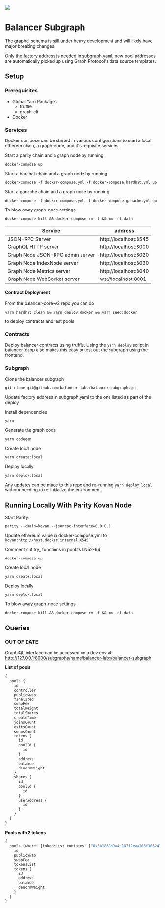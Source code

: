 <a href="https://circleci.com/gh/balancer-labs/balancer-subgraph-v2">
  <img src="https://circleci.com/gh/balancer-labs/balancer-subgraph-v2.svg?style=svg&circle-token=8a04d106dc89eb9ce27aa239a9dc8d213f0ff7e3" />
</a>

# Balancer Subgraph

The graphql schema is still under heavy development and will likely have major breaking changes.

Only the factory address is needed in subgraph.yaml, new pool addresses are automatically picked up using Graph Protocol's data source templates.


## Setup

### Prerequisites

- Global Yarn Packages
    - truffle
    - graph-cli
- Docker

### Services

Docker compose can be started in various configurations to start a local etherem chain, a graph-node, and it's requisite services.

Start a parity chain and a graph node by running
```
docker-compose up
```

Start a hardhat chain and a graph node by running
```
docker-compose -f docker-compose.yml -f docker-compose.hardhat.yml up
```

Start a ganache chain and a graph node by running
```
docker-compose -f docker-compose.yml -f docker-compose.ganache.yml up
```

To blow away graph-node settings

```
docker-compose kill && docker-compose rm -f && rm -rf data
```

| Service                          | address               |
|----------------------------------|-----------------------|
| JSON-RPC Server                  | http://localhost:8545 |
| GraphQL HTTP server              | http://localhost:8000 |
| Graph Node JSON-RPC admin server | http://localhost:8020 |
| Graph Node IndexNode server      | http://localhost:8030 |
| Graph Node Metrics server        | http://localhost:8040 |
| Graph Node WebSocket server      |   ws://localhost:8001 |


#### Contract Deployment

From the balancer-core-v2 repo you can do
```
yarn hardhat clean && yarn deploy:docker && yarn seed:docker
```
to deploy contracts and test pools

### Contracts

Deploy balancer contracts using truffle. Using the `yarn deploy` script in balancer-dapp also makes this easy to test out the subgraph using the frontend.

### Subgraph

Clone the balancer subgraph

```
git clone git@github.com:balancer-labs/balancer-subgraph.git
```

Update factory address in subgraph.yaml to the one listed as part of the deploy

Install dependencies

```
yarn
```

Generate the graph code

```
yarn codegen
```

Create local node

```
yarn create:local
```

Deploy locally

```
yarn deploy:local
```

Any updates can be made to this repo and re-running `yarn deploy:local` without needing to re-initialize the environment.

## Running Locally With Parity Kovan Node

Start Parity:

```
parity --chain=kovan --jsonrpc-interface=0.0.0.0
```

Update ethereum value in docker-compose.yml to `kovan:http://host.docker.internal:8545`

Comment out try_ functions in pool.ts LN52-64

```
docker-compose up
```

Create local node

```
yarn create:local
```

Deploy locally

```
yarn deploy:local
```

To blow away graph-node settings

```
docker-compose kill && docker-compose rm -f && rm -rf data
```


## Queries

### OUT OF DATE

GraphiQL interface can be accessed on a dev env at: http://127.0.0.1:8000/subgraphs/name/balancer-labs/balancer-subgraph

**List of pools**
```GraphQL
{
  pools {
    id
    controller
    publicSwap
    finalized
    swapFee
    totalWeight
    totalShares
    createTime
    joinsCount
    exitsCount
    swapsCount
    tokens {
      id
      poolId {
        id
      }
      address
      balance
      denormWeight
    }
    shares {
      id
      poolId {
        id
      }
      userAddress {
        id
      }
    }
  }
}
```

**Pools with 2 tokens**
```GraphQL
{
  pools (where: {tokensList_contains: ["0x5b1869d9a4c187f2eaa108f3062412ecf0526b24", "0xcfeb869f69431e42cdb54a4f4f105c19c080a601"]}) {
    id
    publicSwap
    swapFee
    tokensList
    tokens {
      id
      address
      balance
      denormWeight
    }
  }
}
```
